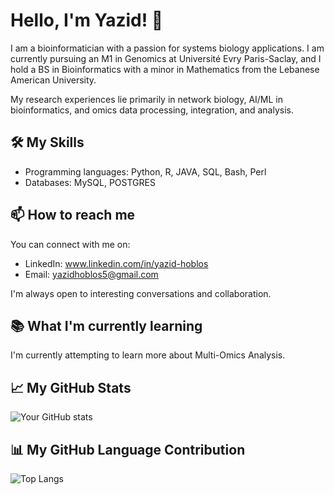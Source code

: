 # Hello, I'm Yazid! 👋

I am a bioinformatician with a passion for systems biology applications. I am currently pursuing an M1 in Genomics at Université Evry Paris-Saclay, and I hold a BS in Bioinformatics with a minor in Mathematics from the Lebanese American University. 

My research experiences lie primarily in network biology, AI/ML in bioinformatics, and omics data processing, integration, and analysis.

## 🛠️ My Skills

- Programming languages: Python, R, JAVA, SQL, Bash, Perl
- Databases: MySQL, POSTGRES

## 📫 How to reach me

You can connect with me on:

- LinkedIn: www.linkedin.com/in/yazid-hoblos
- Email: yazidhoblos5@gmail.com

I'm always open to interesting conversations and collaboration.

## 📚 What I'm currently learning

I'm currently attempting to learn more about Multi-Omics Analysis.

## 📈 My GitHub Stats

![Your GitHub stats](https://github-readme-stats.vercel.app/api?username=yazid-hoblos&hide=prs,issues&show_icons=true&cache_buster=1)

## 📊 My GitHub Language Contribution

![Top Langs](https://github-readme-stats.vercel.app/api/top-langs/?username=yazid-hoblos&theme=tokyonight&hide=html&cache_buster=1)


